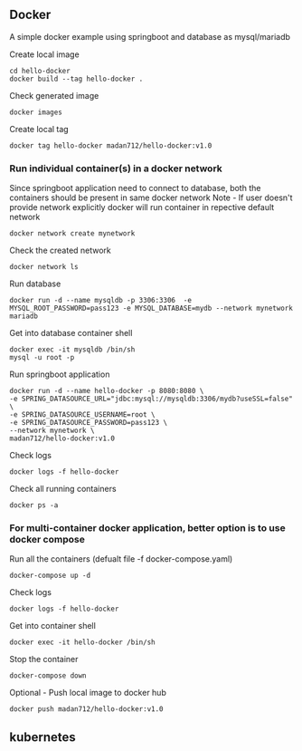 ## Docker
A simple docker example using springboot and database as mysql/mariadb


Create local image
```
cd hello-docker
docker build --tag hello-docker .
```

Check generated image
```
docker images
```

Create local tag
```
docker tag hello-docker madan712/hello-docker:v1.0  
```

### Run individual container(s) in a docker network
Since springboot application need to connect to database, both the containers should be present in same docker network
Note - If user doesn't provide network explicitly docker will run container in repective default network
```
docker network create mynetwork
```

Check the created network
```
docker network ls
```

Run database
```
docker run -d --name mysqldb -p 3306:3306  -e MYSQL_ROOT_PASSWORD=pass123 -e MYSQL_DATABASE=mydb --network mynetwork mariadb
```

Get into database container shell
```
docker exec -it mysqldb /bin/sh
mysql -u root -p
```

Run springboot application
```
docker run -d --name hello-docker -p 8080:8080 \
-e SPRING_DATASOURCE_URL="jdbc:mysql://mysqldb:3306/mydb?useSSL=false" \
-e SPRING_DATASOURCE_USERNAME=root \
-e SPRING_DATASOURCE_PASSWORD=pass123 \
--network mynetwork \
madan712/hello-docker:v1.0
```

Check logs
```
docker logs -f hello-docker
```

Check all running containers
```
docker ps -a
```

### For multi-container docker application, better option is to use docker compose
Run all the containers (defualt file  -f docker-compose.yaml)
```
docker-compose up -d
```

Check logs
```
docker logs -f hello-docker
```

Get into container shell
```
docker exec -it hello-docker /bin/sh
```

Stop the container
```
docker-compose down
```

Optional - Push local image to docker hub
```
docker push madan712/hello-docker:v1.0 
```

## kubernetes

